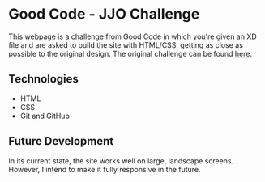 # Good Code - JJO Challenge
This webpage is a challenge from Good Code in which you're given an XD file and are asked to build the site with HTML/CSS, getting as close as possible to the original design. The original challenge can be found [here](https://moeminm.github.io/goodcode/).

## Technologies
- HTML
- CSS
- Git and GitHub

## Future Development
In its current state, the site works well on large, landscape screens. However, I intend to make it fully responsive in the future. 
